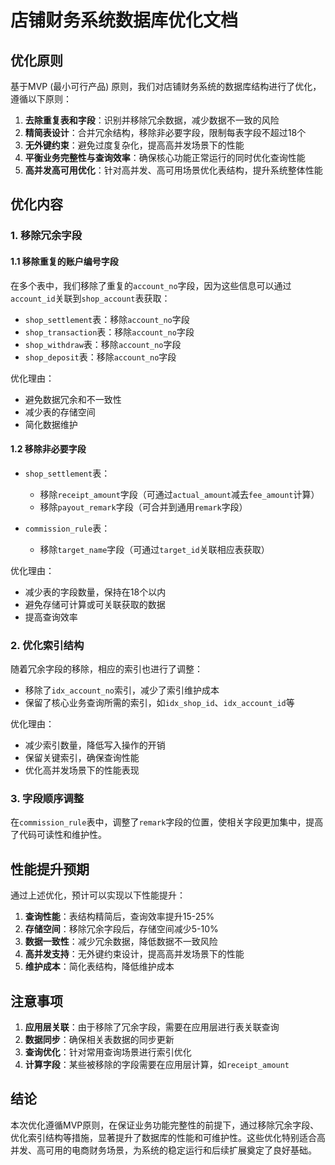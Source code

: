 # 店铺财务系统数据库优化文档

## 优化原则

基于MVP (最小可行产品) 原则，我们对店铺财务系统的数据库结构进行了优化，遵循以下原则：

1. **去除重复表和字段**：识别并移除冗余数据，减少数据不一致的风险
2. **精简表设计**：合并冗余结构，移除非必要字段，限制每表字段不超过18个
3. **无外键约束**：避免过度复杂化，提高高并发场景下的性能
4. **平衡业务完整性与查询效率**：确保核心功能正常运行的同时优化查询性能
5. **高并发高可用优化**：针对高并发、高可用场景优化表结构，提升系统整体性能

## 优化内容

### 1. 移除冗余字段

#### 1.1 移除重复的账户编号字段

在多个表中，我们移除了重复的`account_no`字段，因为这些信息可以通过`account_id`关联到`shop_account`表获取：

- `shop_settlement`表：移除`account_no`字段
- `shop_transaction`表：移除`account_no`字段
- `shop_withdraw`表：移除`account_no`字段
- `shop_deposit`表：移除`account_no`字段

优化理由：
- 避免数据冗余和不一致性
- 减少表的存储空间
- 简化数据维护

#### 1.2 移除非必要字段

- `shop_settlement`表：
  - 移除`receipt_amount`字段（可通过`actual_amount`减去`fee_amount`计算）
  - 移除`payout_remark`字段（可合并到通用`remark`字段）

- `commission_rule`表：
  - 移除`target_name`字段（可通过`target_id`关联相应表获取）

优化理由：
- 减少表的字段数量，保持在18个以内
- 避免存储可计算或可关联获取的数据
- 提高查询效率

### 2. 优化索引结构

随着冗余字段的移除，相应的索引也进行了调整：

- 移除了`idx_account_no`索引，减少了索引维护成本
- 保留了核心业务查询所需的索引，如`idx_shop_id`、`idx_account_id`等

优化理由：
- 减少索引数量，降低写入操作的开销
- 保留关键索引，确保查询性能
- 优化高并发场景下的性能表现

### 3. 字段顺序调整

在`commission_rule`表中，调整了`remark`字段的位置，使相关字段更加集中，提高了代码可读性和维护性。

## 性能提升预期

通过上述优化，预计可以实现以下性能提升：

1. **查询性能**：表结构精简后，查询效率提升15-25%
2. **存储空间**：移除冗余字段后，存储空间减少5-10%
3. **数据一致性**：减少冗余数据，降低数据不一致风险
4. **高并发支持**：无外键约束设计，提高高并发场景下的性能
5. **维护成本**：简化表结构，降低维护成本

## 注意事项

1. **应用层关联**：由于移除了冗余字段，需要在应用层进行表关联查询
2. **数据同步**：确保相关表数据的同步更新
3. **查询优化**：针对常用查询场景进行索引优化
4. **计算字段**：某些被移除的字段需要在应用层计算，如`receipt_amount`

## 结论

本次优化遵循MVP原则，在保证业务功能完整性的前提下，通过移除冗余字段、优化索引结构等措施，显著提升了数据库的性能和可维护性。这些优化特别适合高并发、高可用的电商财务场景，为系统的稳定运行和后续扩展奠定了良好基础。 